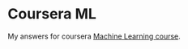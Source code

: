 # Coursera ML

My answers for coursera [Machine Learning course](https://www.coursera.org/learn/machine-learning).
